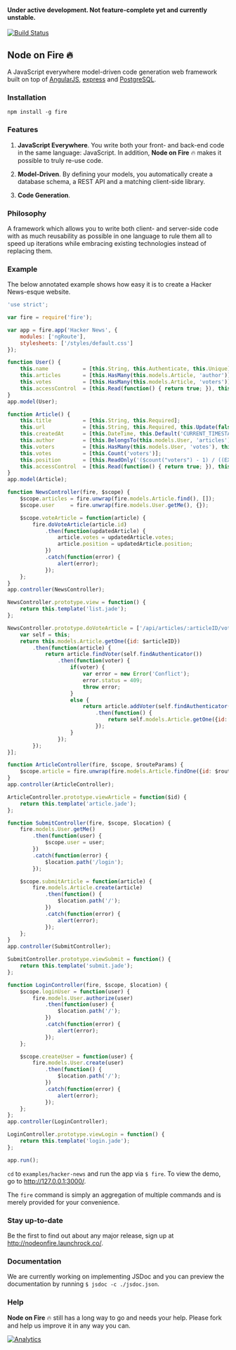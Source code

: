 #### Under active development. Not feature-complete yet and currently unstable.

[![Build Status](https://travis-ci.org/martijndeh/fire.svg?branch=master)](https://travis-ci.org/martijndeh/fire)
## Node on Fire :fire:
A JavaScript everywhere model-driven code generation web framework built on top of [AngularJS](https://angularjs.org/), [express](http://expressjs.com/) and [PostgreSQL](http://www.postgresql.org/).

### Installation
```
npm install -g fire
```

### Features

1.  **JavaScript Everywhere**. You write both your front- and back-end code in the same language: JavaScript. In addition, **Node on Fire** :fire: makes it possible to truly re-use code.

2. **Model-Driven**. By defining your models, you automatically create a database schema, a REST API and a matching client-side library.

3. **Code Generation**.

### Philosophy

A framework which allows you to write both client- and server-side code with as much reusability as possible in one language to rule them all to speed up iterations while embracing existing technologies instead of replacing them.

### Example

The below annotated example shows how easy it is to create a Hacker News-esque website.

```js
'use strict';

var fire = require('fire');

var app = fire.app('Hacker News', {
    modules: ['ngRoute'],
    stylesheets: ['/styles/default.css']
});

function User() {
    this.name 			= [this.String, this.Authenticate, this.Unique];
    this.articles 		= [this.HasMany(this.models.Article, 'author')];
    this.votes 			= [this.HasMany(this.models.Article, 'voters')];
    this.accessControl 	= [this.Read(function() { return true; }), this.Update(function() { return false; })];
}
app.model(User);

function Article() {
    this.title 			= [this.String, this.Required];
    this.url 			= [this.String, this.Required, this.Update(false), this.Unique];
    this.createdAt 		= [this.DateTime, this.Default('CURRENT_TIMESTAMP')];
    this.author 		= [this.BelongsTo(this.models.User, 'articles'), this.Automatic, this.Required, this.AutoFetch];
    this.voters 		= [this.HasMany(this.models.User, 'votes'), this.Private];
    this.votes			= [this.Count('voters')];
    this.position 		= [this.ReadOnly('($count("voters") - 1) / ((EXTRACT(EPOCH FROM current_timestamp - $createdAt) / 3600) + 2)^1.8')];
    this.accessControl 	= [this.Read(function() { return true; }), this.Update('author'), this.Delete(function() { return false; })];
}
app.model(Article);

function NewsController(fire, $scope) {
    $scope.articles = fire.unwrap(fire.models.Article.find(), []);
    $scope.user 	= fire.unwrap(fire.models.User.getMe(), {});

    $scope.voteArticle = function(article) {
        fire.doVoteArticle(article.id)
            .then(function(updatedArticle) {
                article.votes = updatedArticle.votes;
                article.position = updatedArticle.position;
            })
            .catch(function(error) {
                alert(error);
            });
    };
}
app.controller(NewsController);

NewsController.prototype.view = function() {
    return this.template('list.jade');
};

NewsController.prototype.doVoteArticle = ['/api/articles/:articleID/voters', function($articleID) {
    var self = this;
    return this.models.Article.getOne({id: $articleID})
        .then(function(article) {
            return article.findVoter(self.findAuthenticator())
                .then(function(voter) {
                    if(voter) {
                        var error = new Error('Conflict');
                        error.status = 409;
                        throw error;
                    }
                    else {
                        return article.addVoter(self.findAuthenticator())
                            .then(function() {
                                return self.models.Article.getOne({id: $articleID});
                            });
                    }
                });
        });
}];

function ArticleController(fire, $scope, $routeParams) {
    $scope.article = fire.unwrap(fire.models.Article.findOne({id: $routeParams.id}), {});
}
app.controller(ArticleController);

ArticleController.prototype.viewArticle = function($id) {
    return this.template('article.jade');
};

function SubmitController(fire, $scope, $location) {
    fire.models.User.getMe()
        .then(function(user) {
            $scope.user = user;
        })
        .catch(function(error) {
            $location.path('/login');
        });

    $scope.submitArticle = function(article) {
        fire.models.Article.create(article)
            .then(function() {
                $location.path('/');
            })
            .catch(function(error) {
                alert(error);
            });
    };
}
app.controller(SubmitController);

SubmitController.prototype.viewSubmit = function() {
    return this.template('submit.jade');
};

function LoginController(fire, $scope, $location) {
    $scope.loginUser = function(user) {
        fire.models.User.authorize(user)
            .then(function(user) {
                $location.path('/');
            })
            .catch(function(error) {
                alert(error);
            });
    };

    $scope.createUser = function(user) {
        fire.models.User.create(user)
            .then(function() {
                $location.path('/');
            })
            .catch(function(error) {
                alert(error);
            });
    };
};
app.controller(LoginController);

LoginController.prototype.viewLogin = function() {
    return this.template('login.jade');
};

app.run();
```

`cd` to `examples/hacker-news` and run the app via `$ fire`. To view the demo, go to http://127.0.0.1:3000/.

The `fire` command is simply an aggregation of multiple commands and is merely provided for your convenience.

### Stay up-to-date

Be the first to find out about any major release, sign up at http://nodeonfire.launchrock.co/.

### Documentation

We are currently working on implementing JSDoc and you can preview the documentation by running `$ jsdoc -c ./jsdoc.json`.

### Help

**Node on Fire** :fire: still has a long way to go and needs your help. Please fork and help us improve it in any way you can.

[![Analytics](https://ga-beacon.appspot.com/UA-52717773-2/fire/readme)](https://github.com/igrigorik/ga-beacon)
